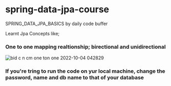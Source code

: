 # spring-data-jpa-course
SPRING_DATA_JPA_BASICS by daily code buffer

Learnt Jpa Concepts like;
### One to one mapping realtionship; birectional and unidirectional
![bid c n cm one ton one 2022-10-04 042829](https://user-images.githubusercontent.com/78834275/193814861-d7693e45-49ad-4cb8-9cf0-be61e1a116ce.png)

### If you're tring to run the code on yur local machine, change the password, name and db name to that of your database


